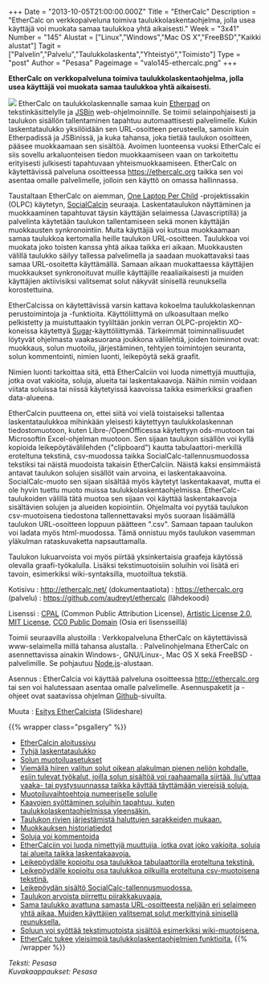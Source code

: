 +++
Date = "2013-10-05T21:00:00.000Z"
Title = "EtherCalc"
Description = "EtherCalc on verkkopalveluna toimiva taulukkolaskentaohjelma, jolla usea käyttäjä voi muokata samaa taulukkoa yhtä aikaisesti."
Week = "3x41"
Number = "145"
Alustat = ["Linux","Windows","Mac OS X","FreeBSD","Kaikki alustat"]
Tagit = ["Palvelin","Palvelu","Taulukkolaskenta","Yhteistyö","Toimisto"]
Type = "post"
Author = "Pesasa"
Pageimage = "valo145-ethercalc.png"
+++


**EtherCalc on verkkopalveluna toimiva taulukkolaskentaohjelma, jolla
usea käyttäjä voi muokata samaa taulukkoa yhtä aikaisesti.**

![ ](/images/valo145-ethercalc.png "fig:valo145-ethercalc.png") EtherCalc on
taulukkolaskennalle samaa kuin [Etherpad](Etherpad) on
tekstinkäsittelylle ja [JSBin](JSBin) web-ohjelmoinnille. Se
toimii selainpohjaisesti ja taulukon sisällön tallentaminen tapahtuu
automaattisesti palvelimelle. Kukin laskentataulukko yksilöidään sen
URL-osoitteen perusteella, samoin kuin Etherpadissä ja JSBinissä, ja
kuka tahansa, joka tietää taulukon osoitteen, pääsee muokkaamaan sen
sisältöä. Avoimen luonteensa vuoksi EtherCalc ei siis sovellu
arkaluonteisen tiedon muokkaamiseen vaan on tarkoitettu erityisesti
julkisesti tapahtuvaan yhteismuokkaamiseen. EtherCalc on käytettävissä
palveluna osoitteessa <https://ethercalc.org> taikka sen voi asentaa
omalle palvelimelle, jolloin sen käyttö on omassa hallinnassa.

Taustaltaan EtherCalc on aiemman, [One Laptop Per
Child](http://one.laptop.org/) -projektissakin (OLPC) käytetyn,
[SocialCalcin](http://wiki.laptop.org/go/SocialCalc) seuraaja.
Laskentataulukon näyttäminen ja muokkaaminen tapahtuvat täysin käyttäjän
selaimessa (Javascriptillä) ja palvelinta käytetään taulukon
tallentamiseen sekä monen käyttäjän muokkausten synkronointiin. Muita
käyttäjiä voi kutsua muokkaamaan samaa taulukkoa kertomalla heille
taulukon URL-osoitteen. Taulukkoa voi muokata joko toisten kanssa yhtä
aikaa taikka eri aikaan. Muokkausten välillä taulukko säilyy tallessa
palvelimella ja saadaan muokattavaksi taas samaa URL-osoitetta
käyttämällä. Samaan aikaan muokattaessa käyttäjien muokkaukset
synkronoituvat muille käyttäjille reaaliaikaisesti ja muiden käyttäjien
aktiivisiksi valitsemat solut näkyvät sinisellä reunuksella
korostettuina.

EtherCalcissa on käytettävissä varsin kattava kokoelma taulukkolaskennan
perustoimintoja ja -funktioita. Käyttöliittymä on ulkoasultaan melko
pelkistetty ja muistuttaakin tyyliltään jonkin verran OLPC-projektin
XO-koneissa käytettyä
[Sugar](http://en.wikipedia.org/wiki/Sugar_%28software%29)-käyttöliittymää.
Tärkeimmät toiminnallisuudet löytyvät ohjelmasta vaakasuorana joukkona
välilehtiä, joiden toiminnot ovat: muokkaus, solun muotoilu,
järjestäminen, tehtyjen toimintojen seuranta, solun kommentointi, nimien
luonti, leikepöytä sekä graafit.

Nimien luonti tarkoittaa sitä, että EtherCalciin voi luoda nimettyjä
muuttujia, jotka ovat vakioita, soluja, alueita tai laskentakaavoja.
Näihin nimiin voidaan viitata soluissa tai niissä käytetyissä kaavoissa
taikka esimerkiksi graafien data-alueena.

EtherCalcin puutteena on, ettei siitä voi vielä toistaiseksi tallentaa
laskentataulukkoa mihinkään yleisesti käytettyyn taulukkolaskennan
tiedostomuotoon, kuten Libre-/OpenOfficessa käytettyyn ods-muotoon tai
Microsoftin Excel-ohjelman muotoon. Sen sijaan taulukon sisällön voi
kyllä kopioida leikepöytävälilehden ("clipboard") kautta
tabulaattori-merkillä eroteltuna tekstinä, csv-muodossa taikka
SocialCalc-tallennusmuodossa tekstiksi tai näistä muodoista takaisin
EtherCalciin. Näistä kaksi ensimmäistä antavat taulukon solujen sisällöt
vain arvoina, ei laskentakaavoina. SocialCalc-muoto sen sijaan sisältää
myös käytetyt laskentakaavat, mutta ei ole hyvin tuettu muoto muissa
taulukkolaskentaohjelmissa. EtherCalc-taulukoiden välillä tätä muotoa
sen sijaan voi käyttää laskentakaavoja sisältävien solujen ja alueiden
kopiointiin. Ohjelmalta voi pyytää taulukon csv-muotoisena tiedostona
tallennettavaksi myös suoraan lisäämällä taulukon URL-osoitteen loppuun
päätteen ".csv". Samaan tapaan taulukon voi ladata myös html-muodossa.
Tämä onnistuu myös taulukon vasemman yläkulman rataskuvaketta
napsauttamalla.

Taulukon lukuarvoista voi myös piirtää yksinkertaisia graafeja käytössä
olevalla graafi-työkalulla. Lisäksi tekstimuotoisiin soluihin voi lisätä
eri tavoin, esimerkiksi wiki-syntaksilla, muotoiltua tekstiä.

Kotisivu
:   <http://ethercalc.net/> (dokumentaatiota)
:   <https://ethercalc.org> (palvelu)
:   <https://github.com/audreyt/ethercalc> (lähdekoodi)

Lisenssi
:   [CPAL](http://opensource.org/licenses/CPAL-1.0) (Common Public
    Attribution License), [Artistic License
    2.0](http://opensource.org/licenses/Artistic-2.0), [MIT
    License](http://opensource.org/licenses/MIT), [CC0 Public
    Domain](http://creativecommons.org/publicdomain/zero/1.0/) (Osia eri
    lisensseillä)

Toimii seuraavilla alustoilla
:   Verkkopalveluna EtherCalc on käytettävissä www-selaimella millä
    tahansa alustalla.
:   Palvelinohjelmana EtherCalc on asennettavissa ainakin Windows-,
    GNU/Linux-, Mac OS X sekä FreeBSD -palvelimille. Se pohjautuu
    [Node.js](http://nodejs.org)-alustaan.

Asennus
:   EtherCalcia voi käyttää palveluna osoitteessa <http://ethercalc.org>
    tai sen voi halutessaan asentaa omalle palvelimelle. Asennuspaketit
    ja -ohjeet ovat saatavissa ohjelman
    [Github](https://github.com/audreyt/ethercalc)-sivuilta.

Muuta
:   [Esitys
    EtherCalcista](http://www.slideshare.net/autang/ethercalc-multiplayer-spreadsheet-12641848)
    (Slideshare)

{{% wrapper class="psgallery" %}}
-   [EtherCalcin aloitussivu](/images/ethercalc-1.png)
-   [Tyhjä laskentataulukko](/images/ethercalc-2.png)
-   [Solun muotoiluasetukset](/images/ethercalc-3.png)
-   [Viemällä hiiren valitun solut oikean alakulman pienen neliön
    kohdalle, esiin tulevat työkalut, joilla solun sisältöä voi
    raahaamalla siirtää, liu'uttaa vaaka- tai pystysuunnassa taikka
    käyttää täyttämään viereisiä soluja.](/images/ethercalc-4.png)
-   [Muotoiluvaihtoehtoja numeeriselle solulle](/images/ethercalc-5.png)
-   [Kaavojen syöttäminen soluihin tapahtuu, kuten
    taulukkolaskentaohjelmissa yleensäkin.](/images/ethercalc-6.png)
-   [Taulukon rivien järjestämistä haluttujen sarakkeiden
    mukaan.](/images/ethercalc-7.png)
-   [Muokkauksen historiatiedot](/images/ethercalc-8.png)
-   [Soluja voi kommentoida](/images/ethercalc-9.png)
-   [EtherCalciin voi luoda nimettyjä muuttujia, jotka ovat joko
    vakioita, soluja tai alueita taikka
    laskentakaavoja.](/images/ethercalc-10.png)
-   [Leikepöydälle kopioitu osa taulukkoa tabulaattorilla eroteltuna
    tekstinä.](/images/ethercalc-11.png)
-   [Leikepöydälle kopioitu osa taulukkoa pilkuilla eroteltuna
    csv-muotoisena tekstinä.](/images/ethercalc-12.png)
-   [Leikepöydän sisältö
    SocialCalc-tallennusmuodossa.](/images/ethercalc-13.png)
-   [Taulukon arvoista piirrettu
    piirakkakuvaaja.](/images/ethercalc-14.png)
-   [Sama taulukko avattuna samasta URL-osoitteesta neljään eri
    selaimeen yhtä aikaa. Muiden käyttäjien valitsemat solut merkittyinä
    sinisellä reunuksella.](/images/ethercalc-15.png)
-   [Soluun voi syöttää tekstimuotoista sisältöä esimerkiksi
    wiki-muotoisena.](/images/ethercalc-16.png)
-   [EtherCalc tukee yleisimpiä taulukkolaskentaohjelmien
    funktioita.](/images/ethercalc-17.png)
{{% /wrapper %}}

*Teksti: Pesasa* <br />
*Kuvakaappaukset: Pesasa*


